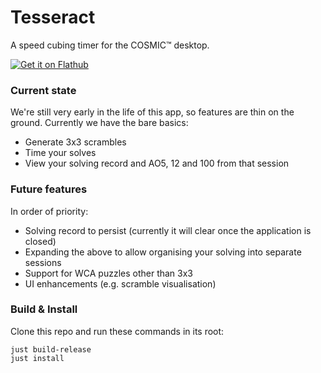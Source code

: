 # Tesseract

A speed cubing timer for the COSMIC™ desktop.

[![Get it on Flathub](https://flathub.org/api/badge?locale=en)](https://flathub.org/apps/uk.co.cappsy.Tesseract)

### Current state

We're still very early in the life of this app, so features are thin on the ground. Currently we have the bare basics:

- Generate 3x3 scrambles
- Time your solves
- View your solving record and AO5, 12 and 100 from that session

### Future features

In order of priority:

- Solving record to persist (currently it will clear once the application is closed)
- Expanding the above to allow organising your solving into separate sessions
- Support for WCA puzzles other than 3x3
- UI enhancements (e.g. scramble visualisation)

### Build & Install

Clone this repo and run these commands in its root:

```
just build-release
just install
```
